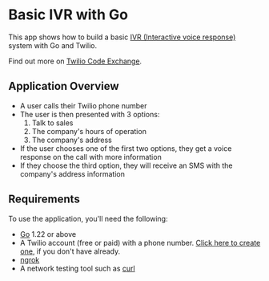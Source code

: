 <!-- markdownlint-disable MD013 -->
# Basic IVR with Go

This app shows how to build a basic [IVR (Interactive voice response)](https://www.twilio.com/en-us/use-cases/ivr) system with Go and Twilio.

Find out more on [Twilio Code Exchange](https://www.twilio.com/code-exchange/basic-ivr).

## Application Overview

- A user calls their Twilio phone number
- The user is then presented with 3 options:
  1. Talk to sales
  2. The company's hours of operation
  3. The company's address
- If the user chooses one of the first two options, they get a voice response on the call with more information
- If they choose the third option, they will receive an SMS with the company's address information

## Requirements

To use the application, you'll need the following:

- [Go](https://go.dev/doc/install) 1.22 or above
- A Twilio account (free or paid) with a phone number. [Click here to create one](http://www.twilio.com/try-twilio), if you don't have already.
- [ngrok](https://ngrok.com/)
- A network testing tool such as [curl](https://curl.se/)
<!-- markdownlint-enable MD013 -->